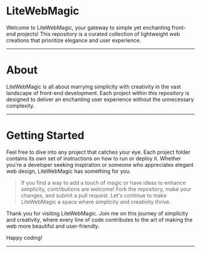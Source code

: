 # LiteWebMagic

Welcome to LiteWebMagic, your gateway to simple yet enchanting front-end projects! This repository is a curated collection of lightweight web creations that prioritize elegance and user experience.

---

# About

LiteWebMagic is all about marrying simplicity with creativity in the vast landscape of front-end development. Each project within this repository is designed to deliver an enchanting user experience without the unnecessary complexity.

---

# Getting Started

Feel free to dive into any project that catches your eye. Each project folder contains its own set of instructions on how to run or deploy it. Whether you're a developer seeking inspiration or someone who appreciates elegant web design, LiteWebMagic has something for you.

> If you find a way to add a touch of magic or have ideas to enhance simplicity, contributions are welcome! Fork the repository, make your changes, and submit a pull request. Let's continue to make LiteWebMagic a space where simplicity and creativity thrive.

Thank you for visiting LiteWebMagic. Join me on this journey of simplicity and creativity, where every line of code contributes to the art of making the web more beautiful and user-friendly.

Happy coding!

---